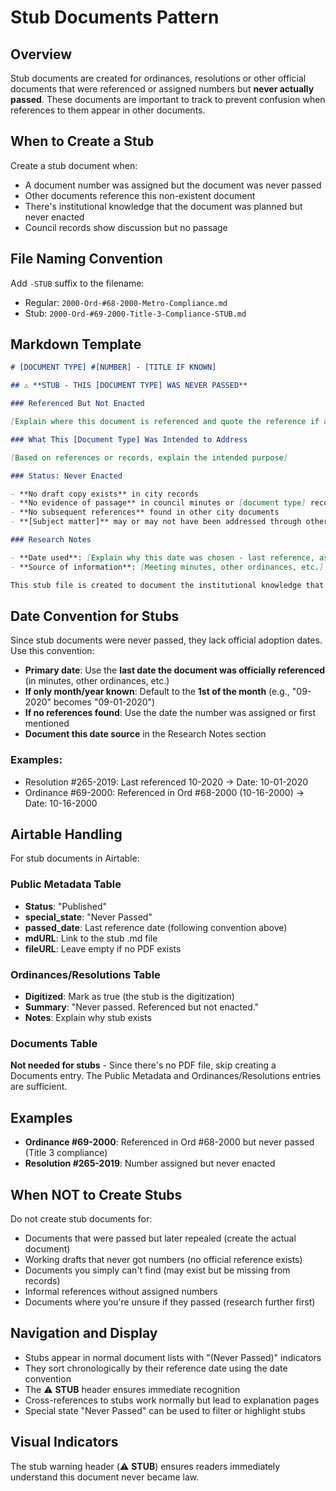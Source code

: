 # Stub Documents Pattern

## Overview

Stub documents are created for ordinances, resolutions or other official documents that were referenced or assigned numbers but **never actually passed**. These documents are important to track to prevent confusion when references to them appear in other documents.

## When to Create a Stub

Create a stub document when:

- A document number was assigned but the document was never passed
- Other documents reference this non-existent document
- There's institutional knowledge that the document was planned but never enacted
- Council records show discussion but no passage

## File Naming Convention

Add `-STUB` suffix to the filename:

- Regular: `2000-Ord-#68-2000-Metro-Compliance.md`
- Stub: `2000-Ord-#69-2000-Title-3-Compliance-STUB.md`

## Markdown Template

```markdown
# [DOCUMENT TYPE] #[NUMBER] - [TITLE IF KNOWN]

## ⚠️ **STUB - THIS [DOCUMENT TYPE] WAS NEVER PASSED**

### Referenced But Not Enacted

[Explain where this document is referenced and quote the reference if available]

### What This [Document Type] Was Intended to Address

[Based on references or records, explain the intended purpose]

### Status: Never Enacted

- **No draft copy exists** in city records
- **No evidence of passage** in council minutes or [document type] records
- **No subsequent references** found in other city documents
- **[Subject matter]** may or may not have been addressed through other means

### Research Notes

- **Date used**: [Explain why this date was chosen - last reference, assignment date, etc.]
- **Source of information**: [Meeting minutes, other ordinances, etc.]

This stub file is created to document the institutional knowledge that [Document Type] #[Number] was referenced but never actually passed, preventing confusion for future researchers who may encounter the reference in [source].
```

## Date Convention for Stubs

Since stub documents were never passed, they lack official adoption dates. Use this convention:

- **Primary date**: Use the **last date the document was officially referenced** (in minutes, other ordinances, etc.)
- **If only month/year known**: Default to the **1st of the month** (e.g., "09-2020" becomes "09-01-2020")
- **If no references found**: Use the date the number was assigned or first mentioned
- **Document this date source** in the Research Notes section

### Examples:
- Resolution #265-2019: Last referenced 10-2020 → Date: 10-01-2020
- Ordinance #69-2000: Referenced in Ord #68-2000 (10-16-2000) → Date: 10-16-2000

## Airtable Handling

For stub documents in Airtable:

### Public Metadata Table

- **Status**: "Published"
- **special_state**: "Never Passed"
- **passed_date**: Last reference date (following convention above)
- **mdURL**: Link to the stub .md file
- **fileURL**: Leave empty if no PDF exists

### Ordinances/Resolutions Table

- **Digitized**: Mark as true (the stub is the digitization)
- **Summary**: "Never passed. Referenced but not enacted."
- **Notes**: Explain why stub exists

### Documents Table

**Not needed for stubs** - Since there's no PDF file, skip creating a Documents entry. The Public Metadata and Ordinances/Resolutions entries are sufficient.

## Examples

- **Ordinance #69-2000**: Referenced in Ord #68-2000 but never passed (Title 3 compliance)
- **Resolution #265-2019**: Number assigned but never enacted

## When NOT to Create Stubs

Do not create stub documents for:
- Documents that were passed but later repealed (create the actual document)
- Working drafts that never got numbers (no official reference exists)
- Documents you simply can't find (may exist but be missing from records)
- Informal references without assigned numbers
- Documents where you're unsure if they passed (research further first)

## Navigation and Display

- Stubs appear in normal document lists with "(Never Passed)" indicators
- They sort chronologically by their reference date using the date convention
- The ⚠️ **STUB** header ensures immediate recognition
- Cross-references to stubs work normally but lead to explanation pages
- Special state "Never Passed" can be used to filter or highlight stubs

## Visual Indicators

The stub warning header (⚠️ **STUB**) ensures readers immediately understand this document never became law.
